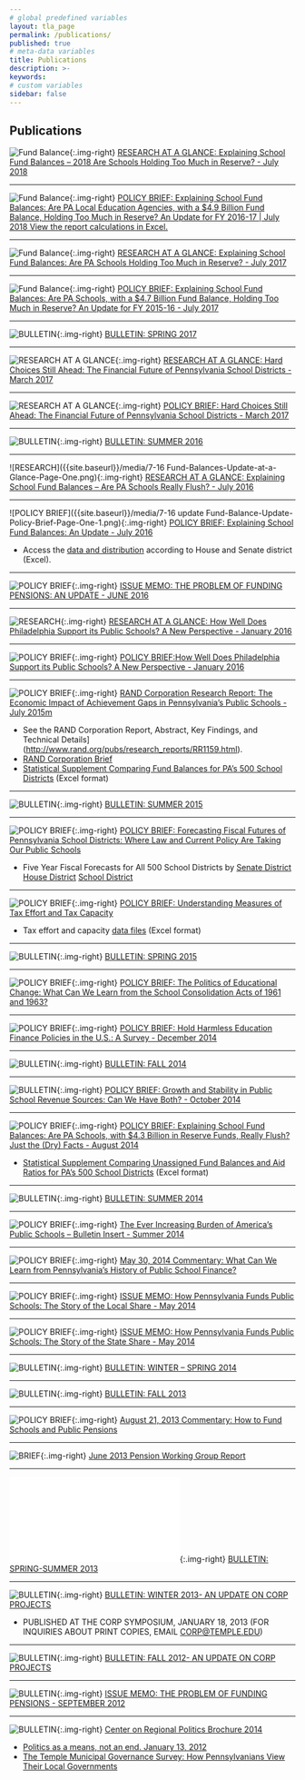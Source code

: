 ```yaml
---
# global predefined variables
layout: tla_page
permalink: /publications/
published: true
# meta-data variables
title: Publications
description: >-
keywords:
# custom variables
sidebar: false
---
```

## Publications
![Fund Balance]({{site.baseurl}}/media/Fund-Balances-Update-2018-at-a-Glance-page-one-2-e1532448636152.png){:.img-right}
[RESEARCH AT A GLANCE: Explaining School Fund Balances – 2018 Are Schools Holding Too Much in Reserve? - July 2018](https://drive.google.com/file/d/1Hiz5KdtamM0m8HpusDPfk7K3BKzYUGBl/view?usp=sharing)





___

![Fund Balance]({{site.baseurl}}/media/Fund-Balance-Update-2018-web-page-one-2-1-e1532448121405.png){:.img-right}
[POLICY BRIEF: Explaining School Fund Balances: Are PA Local Education Agencies, with a $4.9 Billion Fund Balance, Holding Too Much in Reserve? An Update for FY 2016-17 | July 2018
View the report calculations in Excel.](https://drive.google.com/file/d/1cOCrpu5arH_un8sLUKg5MHfRzqgZpXCE/view?usp=sharing)

___

![Fund Balance]({{site.baseurl}}/media/Fund-Balances-Update-2017-at-a-Glance-Page-One-2-e1500577071373.png){:.img-right}
[RESEARCH AT A GLANCE: Explaining School Fund Balances: Are PA Schools Holding Too Much in Reserve? - July 2017](https://drive.google.com/file/d/1vAhD3miVaOfumF05Rbj0MAJKxtI6D4zn/view?usp=sharing)

___

![Fund Balance]({{site.baseurl}}/media/Fund-Balance-Update-2017-page-one-2-e1500575249618.png){:.img-right}
[POLICY BRIEF: Explaining School Fund Balances: Are PA Schools, with a $4.7 Billion Fund Balance, Holding Too Much in Reserve? An Update for FY 2015-16 - July 2017](https://drive.google.com/file/d/1U5AzgGNxDbc-gK7Ra-O4Qj9Yt67u9hDe/view?usp=sharing)

___

![BULLETIN]({{site.baseurl}}/media/CORP-Spring-2017-Bulletin-page-one-e1490029688590.png){:.img-right}
[BULLETIN: SPRING 2017](https://drive.google.com/file/d/1_iOnaSj5fEq4bhfiG7AwVvuJ6sLOWsGL/view?usp=sharing)

___

![RESEARCH AT A GLANCE]({{site.baseurl}}/media/Fiscal-Forecast-Update-at-a-Glance-page-one-e1489423611593.png){:.img-right}
[RESEARCH AT A GLANCE: Hard Choices Still Ahead: The Financial Future of Pennsylvania School Districts - March 2017](https://drive.google.com/file/d/1nW6UleIv0O6Tc2wkrkEuxnr0eyPAnFuZ/view?usp=sharing)

___

![RESEARCH AT A GLANCE]({{site.baseurl}}/media/Fiscal-Outlook-2017-Update-Policy-Brief-page-one-1-e1489423297381.png){:.img-right}
[POLICY BRIEF: Hard Choices Still Ahead: The Financial Future of Pennsylvania School Districts - March 2017](https://drive.google.com/file/d/1INIcNrT-8KFoLlQwseG7PfkhhXZqZMHL/view?usp=sharing)

___

![BULLETIN]({{site.baseurl}}/media/CORP-Summer-2016-Bulletin-Page-One-2-e1470930370385.png){:.img-right}
[BULLETIN: SUMMER 2016](https://drive.google.com/file/d/1N05DnloJLzFIA7x4jYU-iw2Q_IOrmhhz/view?usp=sharing)

___

![RESEARCH]({{site.baseurl}}/media/7-16 Fund-Balances-Update-at-a-Glance-Page-One.png){:.img-right}
[RESEARCH AT A GLANCE: Explaining School Fund Balances – Are PA Schools Really Flush? - July 2016](https://drive.google.com/file/d/1ThwFeWv4M2qidDoUSdKPnErCl94yydF_/view?usp=sharing)

___

![POLICY BRIEF]({{site.baseurl}}/media/7-16 update Fund-Balance-Update-Policy-Brief-Page-One-1.png){:.img-right}
[POLICY BRIEF: Explaining School Fund Balances: An Update - July 2016](https://drive.google.com/file/d/1BDAIgC0uFx1B8Ym0o2dxiH8-9xoucm7C/view?usp=sharing)
- Access the [data and distribution](https://drive.google.com/file/d/1JNywPwyu7qZ90H0xGlvO4pxDGSy9iQnp/view?usp=sharing) according to House and Senate district (Excel).

___

![POLICY BRIEF]({{site.baseurl}}/media/Pension-Update-Memo-June-2016-Page-One-2.png){:.img-right}
[ISSUE MEMO: THE PROBLEM OF FUNDING PENSIONS: AN UPDATE - JUNE 2016](https://drive.google.com/file/d/1FG3c22BpRBW7KT0xLxrKsdEGc5eD-R0U/view?usp=sharing)

___

![RESEARCH]({{site.baseurl}}/media/Tax-Effort-at-a-glance-page-one-e1454079200666.png){:.img-right}
[RESEARCH AT A GLANCE: How Well Does Philadelphia Support its Public Schools? A New Perspective - January 2016](https://drive.google.com/file/d/1Hk5kMk3JneEXxfuNeEToidDvLikYDW8_/view?usp=sharing)

___

![POLICY BRIEF]({{site.baseurl}}/media/2Tax-Effort-Philly-page-one-e1454079796869.png){:.img-right}
[POLICY BRIEF:How Well Does Philadelphia Support its Public Schools? A New Perspective - January 2016](https://drive.google.com/file/d/13Hq7oo7-endRC6WHi1o-KDXnW6VBH19_/view?usp=sharing)

___

![POLICY BRIEF]({{site.baseurl}}/media/RAND-page-one2-e1436817431439.png){:.img-right}
[RAND Corporation Research Report: The Economic Impact of Achievement Gaps in Pennsylvania’s Public Schools -July 2015m](https://drive.google.com/file/d/19JujP-JttNnQnTMQmJ5jEXUc8OPssN0T/view?usp=sharing)
- See the RAND Corporation Report, Abstract, Key Findings, and Technical Details](http://www.rand.org/pubs/research_reports/RR1159.html).
- [RAND Corporation Brief](http://www.rand.org/pubs/research_briefs/RB9872.html)
- [Statistical Supplement Comparing Fund Balances for PA’s 500 School Districts](https://drive.google.com/file/d/1ouGurG8oNfCta8e9yI39MA-6jQD8tM-7/view?usp=sharing) (Excel format)

___

![BULLETIN]({{site.baseurl}}/media/CORP-Bulletin-Summer-2015-page-one-e1433964139847.png){:.img-right}
[BULLETIN: SUMMER 2015](https://drive.google.com/file/d/1vi2eqNUqW4fLgJNzSEr4o6P10Dnsl0C_/view?usp=sharing)

___

![POLICY BRIEF]({{site.baseurl}}/media/Fiscal-Futures-Hartman-Shrom-Page-One-e1431617436867.png){:.img-right}
[POLICY BRIEF: Forecasting Fiscal Futures of Pennsylvania School Districts: Where Law and Current Policy Are Taking Our Public Schools](https://drive.google.com/file/d/1d-BLKGKQG1i4etTrgeqpdWAsjsEHRX_W/view?usp=sharing)
- Five Year Fiscal Forecasts for All 500 School Districts by [Senate District](https://drive.google.com/file/d/1jKCieBIwqSHNLwMA-IFxMDUxv9OFfg9d/view?usp=sharing) [House District](https://drive.google.com/file/d/1pyo2DrxntrNIAZ9GDHOYrYiacivHqFPo/view?usp=sharing) [School District](https://drive.google.com/file/d/1XlCiqmZ_EKj8gw5z1Mc0rVkbQnVtHkz9/view?usp=sharing)

___

![POLICY BRIEF]({{site.baseurl}}/media/Tax-Effort-and-Capacity-Brief-Page-one-2.png){:.img-right}
[POLICY BRIEF: Understanding Measures of Tax Effort and Tax Capacity](https://drive.google.com/file/d/13jMDhNFFn-fa0PaTTZJmQZQ3pn0MZ7Y9/view?usp=sharing)
- Tax effort and capacity [data files](https://drive.google.com/file/d/1HPsLL6IWnrSFRRH-JNCAlZGpAPWMHyKh/view?usp=sharing) (Excel format)
___

![BULLETIN]({{site.baseurl}}/media/CORP-Sp-2015-Bulletin-Page-One-2-e1428690094969.png){:.img-right}
[BULLETIN: SPRING 2015](https://drive.google.com/file/d/1XRrQt3IEPZBrpu6HeVigQ6XKut3sdPaa/view?usp=sharing)

___

![POLICY BRIEF]({{site.baseurl}}/media/School-Consolidation-Leckrone-Page-One21.png){:.img-right}
[POLICY BRIEF: The Politics of Educational Change: What Can We Learn from the School Consolidation Acts of 1961 and 1963?](https://drive.google.com/file/d/1rDvA3LNAUsSJ2RdJoNHCOg0aTNtx0u5D/view?usp=sharing)

___

![POLICY BRIEF]({{site.baseurl}}/media/HH-Policies-Policy-Brief-page-one5.png){:.img-right}
[POLICY BRIEF: Hold Harmless Education Finance Policies in the U.S.: A Survey - December 2014](https://drive.google.com/file/d/1LDHAn-sFXNE38zkqHKqPnfXpakXMLQ0L/view?usp=sharing)

___

![BULLETIN]({{site.baseurl}}/media/CORP-Bulletin-Fall-2014-page-one-e1414768170365.png){:.img-right}
[BULLETIN: FALL 2014](https://drive.google.com/file/d/10T0Uz_B0ruJ8CDh-pUJAGrZiBKGL2mls/view?usp=sharing)

___

![BULLETIN]({{site.baseurl}}/media/Policy-Brief-2-Page-One-e1412625156410.png){:.img-right}
[POLICY BRIEF: Growth and Stability in Public School Revenue Sources: Can We Have Both? - October 2014](https://drive.google.com/file/d/1TJ4iLDQAtvJeNC4yqUD1ICcJbZ68wred/view?usp=sharing)

___

![POLICY BRIEF]({{site.baseurl}}/media/Policy-Brief-Fund-Balances-Page-1-e1406923145678.png){:.img-right}
[POLICY BRIEF: Explaining School Fund Balances: Are PA Schools, with $4.3 Billion in Reserve Funds, Really Flush? Just the (Dry) Facts - August 2014](https://drive.google.com/file/d/1J1nGy6rUFgiK3uEJ3o1Bm25dVDRJKYsI/view?usp=sharing)
- [Statistical Supplement Comparing Unassigned Fund Balances and Aid Ratios for PA’s 500 School Districts](https://drive.google.com/file/d/1LP10-HJTrR5L6eT63SXjQPYWrMwX36if/view?usp=sharing) (Excel format)
___

![BULLETIN]({{site.baseurl}}/media/CORP-Bulletin-Summer-2014-page-one-e1404929490494.png){:.img-right}
[BULLETIN: SUMMER 2014](https://drive.google.com/file/d/18kefqHOfK-kVTzyDJ6e3_8zOBhMEi3HX/view?usp=sharing)

___

![POLICY BRIEF]({{site.baseurl}}/media/Vollmer-Bulletin-insert-page-one-e1404928066846.png){:.img-right}
[The Ever Increasing Burden of America’s Public Schools – Bulletin Insert - Summer 2014](https://drive.google.com/file/d/1JBCd9ZidiTSFJQnR0iEk4pB4Urchnl6s/view?usp=sharing)

___

![POLICY BRIEF]({{site.baseurl}}/media/Commentary-May-2014-page-one-e1401728420397.jpg){:.img-right}
[May 30, 2014 Commentary: What Can We Learn from Pennsylvania’s History of Public School Finance?](https://drive.google.com/file/d/1-AzWqMJkILPQM9TSc-0R-qeCuRIbACvX/view?usp=sharing)

___

![POLICY BRIEF]({{site.baseurl}}/media/Local-Share-Issue-Memo-page-one-e1401727991553.jpg){:.img-right}
[ISSUE MEMO: How Pennsylvania Funds Public Schools: The Story of the Local Share - May 2014](https://drive.google.com/file/d/1DqMjZ-C1tOccxEmpQroKyr28PhXLJam3/view?usp=sharing)

___

![POLICY BRIEF]({{site.baseurl}}/media/State-Share-Issue-Memo-page-one-e1401727384893.jpg){:.img-right}
[ISSUE MEMO: How Pennsylvania Funds Public Schools: The Story of the State Share - May 2014](https://drive.google.com/file/d/1x-Km089oI_DbljnElwG_fHGHRozCZ3xb/view?usp=sharing)

___

![BULLETIN]({{site.baseurl}}/media/CORP-Bulletin-W-S-2014-page-one.png){:.img-right}
[BULLETIN: WINTER – SPRING 2014](https://drive.google.com/file/d/1XMVX1q7FpKqy7wPIeUrWzw2w5LWwYXj1/view?usp=sharing)

___

![BULLETIN]({{site.baseurl}}/media/CORP-Bulletin-Fall-2013-Page-One-791x1024.png){:.img-right}
[BULLETIN: FALL 2013](https://drive.google.com/file/d/1-hXJctQ4ZWd6934gYcN_Hdo4IuZpZnH5/view?usp=sharing)

___

![POLICY BRIEF]({{site.baseurl}}/media/Commentary-August-21-2013-page-one-791x1024.png){:.img-right}
[August 21, 2013 Commentary: How to Fund Schools and Public Pensions](https://drive.google.com/file/d/1shrCnI4Qwg_O6SJNa0EPh0RCTQAhHLzF/view?usp=sharing)

___

![BRIEF]({{site.baseurl}}/media/Pension-Working-Group-Report-Page-One-791x1024.png){:.img-right}
[June 2013 Pension Working Group Report](https://drive.google.com/file/d/1VRUjXudyuIrrwDFQDvvX5P8WPJP7ducg/view?usp=sharing)

___

![BULLETIN]({{site.baseurl}}/media/CORP-Bulletin-Spring-Summer-2013.pdf){:.img-right}
[BULLETIN: SPRING-SUMMER 2013](https://drive.google.com/file/d/1wPQ8PnQlB7ggFhb-LoJSKOQuKQrLLgQ2/view?usp=sharing)

___

![BULLETIN]({{site.baseurl}}/media/Winter-2013-Bulletin-Cover-232x300.png){:.img-right}
[BULLETIN: WINTER 2013- AN UPDATE ON CORP PROJECTS](https://drive.google.com/file/d/1gZpwCzKNZmJVEVtGJqQxmGe0jNGtvjHv/view?usp=sharing)
- PUBLISHED AT THE CORP SYMPOSIUM, JANUARY 18, 2013 (FOR INQUIRIES ABOUT PRINT COPIES, EMAIL [CORP@TEMPLE.EDU](mailto:CORP@TEMPLE.EDU))
___

![BULLETIN]({{site.baseurl}}/media/Bulletin-Fall-2012-Front-231x300.png){:.img-right}
[BULLETIN: FALL 2012- AN UPDATE ON CORP PROJECTS](https://drive.google.com/file/d/1SzOjytyju32IOY9B1_ZQoN-QtoaaxMEi/view?usp=sharing)

___

![BULLETIN]({{site.baseurl}}/media/Memo-Public-Pensions-Front-231x300.png){:.img-right}
[ISSUE MEMO: THE PROBLEM OF FUNDING PENSIONS - SEPTEMBER 2012](https://drive.google.com/file/d/1BuAkaLYQc_kzkJdph9imjpGI4z0TLRxL/view?usp=sharing)

___

![BULLETIN]({{site.baseurl}}/media/Brochure-Cover-128x300.png){:.img-right}
[Center on Regional Politics Brochure 2014 ](https://drive.google.com/file/d/1zHYdX45yL72w3-7JYC358S1A2hzXqF3p/view?usp=sharing)
- [Politics as a means, not an end. January 13, 2012](https://drive.google.com/file/d/1wJ1mU5tfaytA2QstjMI-csiCTdh2ILAY/view?usp=sharing)
- [The Temple Municipal Governance Survey: How Pennsylvanians View Their Local Governments](https://drive.google.com/file/d/14uR0H3WyMqBkX3ntG9sanJ7gbBbLDHlz/view?usp=sharing) 

